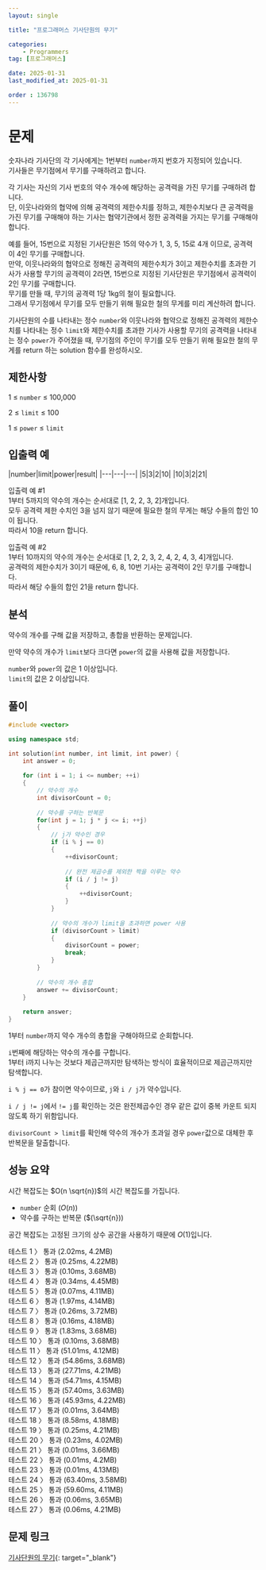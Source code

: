 ```yaml
---
layout: single

title: "프로그래머스 기사단원의 무기"

categories:
    - Programmers
tag: [프로그래머스]

date: 2025-01-31
last_modified_at: 2025-01-31

order : 136798
---
```


# 문제

숫자나라 기사단의 각 기사에게는 1번부터 `number`까지 번호가 지정되어 있습니다.  
기사들은 무기점에서 무기를 구매하려고 합니다.

각 기사는 자신의 기사 번호의 약수 개수에 해당하는 공격력을 가진 무기를 구매하려 합니다.  
단, 이웃나라와의 협약에 의해 공격력의 제한수치를 정하고, 제한수치보다 큰 공격력을 가진 무기를 구매해야 하는 기사는 협약기관에서 정한 공격력을 가지는 무기를 구매해야 합니다.

예를 들어, 15번으로 지정된 기사단원은 15의 약수가 1, 3, 5, 15로 4개 이므로, 공격력이 4인 무기를 구매합니다.  
만약, 이웃나라와의 협약으로 정해진 공격력의 제한수치가 3이고 제한수치를 초과한 기사가 사용할 무기의 공격력이 2라면, 15번으로 지정된 기사단원은 무기점에서 공격력이 2인 무기를 구매합니다.  
무기를 만들 때, 무기의 공격력 1당 1kg의 철이 필요합니다.  
그래서 무기점에서 무기를 모두 만들기 위해 필요한 철의 무게를 미리 계산하려 합니다.

기사단원의 수를 나타내는 정수 `number`와 이웃나라와 협약으로 정해진 공격력의 제한수치를 나타내는 정수 `limit`와 제한수치를 초과한 기사가 사용할 무기의 공격력을 나타내는 정수 `power`가 주어졌을 때, 무기점의 주인이 무기를 모두 만들기 위해 필요한 철의 무게를 return 하는 solution 함수를 완성하시오.

## 제한사항

1 ≤ `number` ≤ 100,000

2 ≤ `limit` ≤ 100

1 ≤ `power` ≤ `limit`

## 입출력 예

|number|limit|power|result|
|---|---|---|
|5|3|2|10|
|10|3|2|21|

입출력 예 #1  
1부터 5까지의 약수의 개수는 순서대로 [1, 2, 2, 3, 2]개입니다.  
모두 공격력 제한 수치인 3을 넘지 않기 때문에 필요한 철의 무게는 해당 수들의 합인 10이 됩니다.  
따라서 10을 return 합니다.

입출력 예 #2  
1부터 10까지의 약수의 개수는 순서대로 [1, 2, 2, 3, 2, 4, 2, 4, 3, 4]개입니다.  
공격력의 제한수치가 3이기 때문에, 6, 8, 10번 기사는 공격력이 2인 무기를 구매합니다.  
따라서 해당 수들의 합인 21을 return 합니다.

## 분석

약수의 개수를 구해 값을 저장하고, 총합을 반환하는 문제입니다.

만약 약수의 개수가 `limit`보다 크다면 `power`의 값을 사용해 값을 저장합니다.

`number`와 `power`의 값은 1 이상입니다.  
`limit`의 값은 2 이상입니다.

## 풀이

```cpp
#include <vector>

using namespace std;

int solution(int number, int limit, int power) {
    int answer = 0;
    
    for (int i = 1; i <= number; ++i)
    {
        // 약수의 개수
        int divisorCount = 0;
        
        // 약수를 구하는 반복문
        for(int j = 1; j * j <= i; ++j)
        {
            // j가 약수인 경우
            if (i % j == 0)
            {
                ++divisorCount;
                
                // 완전 제곱수를 제외한 짝을 이루는 약수
                if (i / j != j)
                {
                    ++divisorCount;
                }
            }
            
            // 약수의 개수가 limit을 초과하면 power 사용
            if (divisorCount > limit)
            {
                divisorCount = power;
                break;
            }
        }
        
        // 약수의 개수 총합
        answer += divisorCount;
    }
    
    return answer;
}
```

1부터 `number`까지 약수 개수의 총합을 구해야하므로 순회합니다.

`i`번째에 해당하는 약수의 개수를 구합니다.  
1부터 i까지 나누는 것보다 제곱근까지만 탐색하는 방식이 효율적이므로 제곱근까지만 탐색합니다.

``i % j == 0``가 참이면 약수이므로, `j`와 `i / j`가 약수입니다.

``i / j != j``에서 `!= j`를 확인하는 것은 완전제곱수인 경우 같은 값이 중복 카운트 되지 않도록 하기 위함입니다.

``divisorCount > limit``를 확인해 약수의 개수가 초과일 경우 `power`값으로 대체한 후 반복문을 탈출합니다.

## 성능 요약

시간 복잡도는 $O(n \sqrt{n})$의 시간 복잡도를 가집니다.

- `number` 순회 ($O(n)$)
- 약수를 구하는 반복문 ($(\sqrt{n}))

공간 복잡도는 고정된 크기의 상수 공간을 사용하기 때문에 $O(1)$입니다.

테스트 1 〉 통과 (2.02ms, 4.2MB)  
테스트 2 〉 통과 (0.25ms, 4.22MB)  
테스트 3 〉 통과 (0.10ms, 3.68MB)  
테스트 4 〉 통과 (0.34ms, 4.45MB)  
테스트 5 〉 통과 (0.07ms, 4.11MB)  
테스트 6 〉 통과 (1.97ms, 4.14MB)  
테스트 7 〉 통과 (0.26ms, 3.72MB)  
테스트 8 〉 통과 (0.16ms, 4.18MB)  
테스트 9 〉 통과 (1.83ms, 3.68MB)  
테스트 10 〉 통과 (0.10ms, 3.68MB)  
테스트 11 〉 통과 (51.01ms, 4.12MB)  
테스트 12 〉 통과 (54.86ms, 3.68MB)  
테스트 13 〉 통과 (27.71ms, 4.21MB)  
테스트 14 〉 통과 (54.71ms, 4.15MB)  
테스트 15 〉 통과 (57.40ms, 3.63MB)  
테스트 16 〉 통과 (45.93ms, 4.22MB)  
테스트 17 〉 통과 (0.01ms, 3.64MB)  
테스트 18 〉 통과 (8.58ms, 4.18MB)  
테스트 19 〉 통과 (0.25ms, 4.21MB)  
테스트 20 〉 통과 (0.23ms, 4.02MB)  
테스트 21 〉 통과 (0.01ms, 3.66MB)  
테스트 22 〉 통과 (0.01ms, 4.2MB)  
테스트 23 〉 통과 (0.01ms, 4.13MB)  
테스트 24 〉 통과 (63.40ms, 3.58MB)  
테스트 25 〉 통과 (59.60ms, 4.11MB)  
테스트 26 〉 통과 (0.06ms, 3.65MB)  
테스트 27 〉 통과 (0.06ms, 4.21MB)  

## 문제 링크

[기사단원의 무기](https://school.programmers.co.kr/learn/courses/30/lessons/136798){: target="_blank"}